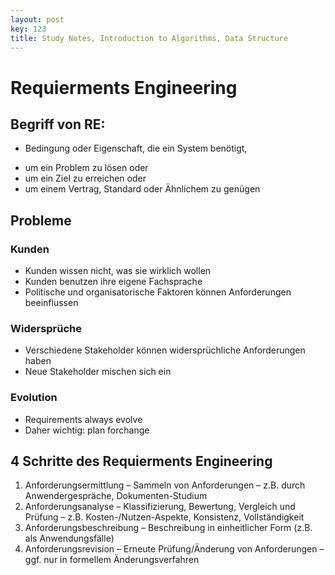 ```yaml
---
layout: post
key: 123
title: Study Notes, Introduction to Algorithms, Data Structure
---
```


# Requierments Engineering
## Begriff von RE:
+ Bedingung oder Eigenschaft, die ein System benötigt,
- um ein Problem zu lösen oder 
- um ein Ziel zu erreichen oder
- um einem Vertrag, Standard oder Ähnlichem zu genügen

## Probleme
### Kunden
+ Kunden wissen nicht, was sie wirklich wollen
+ Kunden benutzen ihre eigene Fachsprache
+ Politische und organisatorische Faktoren können Anforderungen beeinflussen 

### Widersprüche
+ Verschiedene Stakeholder können widersprüchliche Anforderungen haben
+ Neue Stakeholder mischen sich ein
### Evolution
+ Requirements always evolve
+ Daher wichtig: plan forchange

## 4 Schritte des Requierments Engineering
1. Anforderungsermittlung – Sammeln von Anforderungen – z.B. durch Anwendergespräche, Dokumenten-Studium 
2. Anforderungsanalyse – Klassifizierung, Bewertung, Vergleich und Prüfung – z.B. Kosten-/Nutzen-Aspekte, Konsistenz, Vollständigkeit 
3. Anforderungsbeschreibung – Beschreibung in einheitlicher Form (z.B. als Anwendungsfälle) 
4. Anforderungsrevision – Erneute Prüfung/Änderung von Anforderungen – ggf. nur in formellem Änderungsverfahren


